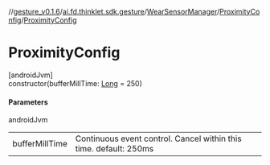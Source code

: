 //[gesture_v0.1.6](../../../../index.md)/[ai.fd.thinklet.sdk.gesture](../../index.md)/[WearSensorManager](../index.md)/[ProximityConfig](index.md)/[ProximityConfig](-proximity-config.md)

# ProximityConfig

[androidJvm]\
constructor(bufferMillTime: [Long](https://kotlinlang.org/api/latest/jvm/stdlib/kotlin/-long/index.html) = 250)

#### Parameters

androidJvm

| | |
|---|---|
| bufferMillTime | Continuous event control. Cancel within this time. default: 250ms |
